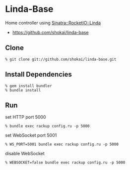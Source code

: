 Linda-Base
==========
Home controller using [Sinatra::RocketIO::Linda](http://github.com/shokai/sinatra-rocketio-linda)

* https://github.com/shokai/linda-base


Clone
-----

    % git clone git://github.com/shokai/linda-base.git


Install Dependencies
--------------------

    % gem install bundler
    % bundle install


Run
---

set HTTP port 5000

    % bundle exec rackup config.ru -p 5000

set WebSocket port 5001

    % WS_PORT=5001 bundle exec rackup config.ru -p 5000

disable WebSocket

    % WEBSOCKET=false bundle exec rackup config.ru -p 5000
